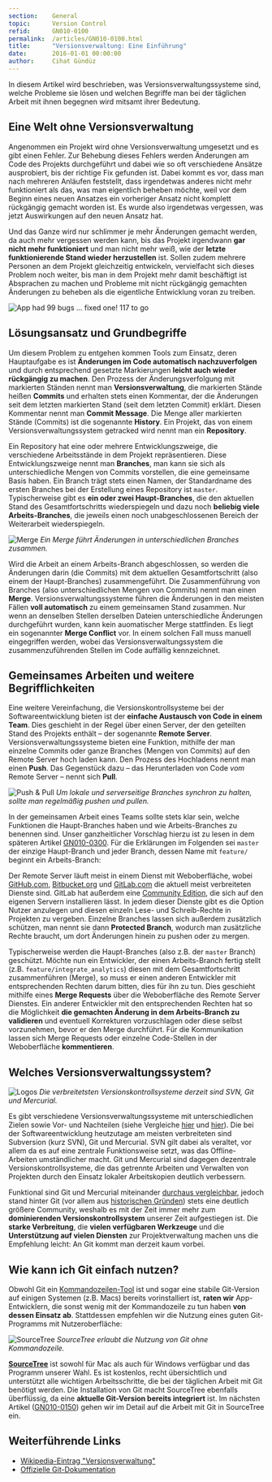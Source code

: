 ```yaml
---
section:    General
topic:      Version Control
refid:      GN010-0100
permalink:  /articles/GN010-0100.html
title:      "Versionsverwaltung: Eine Einführung"
date:       2016-01-01 00:00:00
author:     Cihat Gündüz
---
```


In diesem Artikel wird beschrieben, was Versionsverwaltungssysteme sind, welche Probleme sie lösen und welchen Begriffe
man bei der täglichen Arbeit mit ihnen begegnen wird mitsamt ihrer Bedeutung.

## Eine Welt ohne Versionsverwaltung

Angenommen ein Projekt wird ohne Versionsverwaltung umgesetzt und es gibt einen Fehler. Zur Behebung dieses Fehlers
werden Änderungen am Code des Projekts durchgeführt und dabei wie so oft verschiedene Ansätze ausprobiert, bis der
richtige Fix gefunden ist. Dabei kommt es vor, dass man nach mehreren Anläufen feststellt, dass irgendetwas anderes
nicht mehr funktioniert als das, was man eigentlich beheben möchte, weil vor dem Beginn eines neuen Ansatzes ein
vorheriger Ansatz nicht komplett rückgängig gemacht worden ist. Es wurde also irgendetwas vergessen, was jetzt
Auswirkungen auf den neuen Ansatz hat.

Und das Ganze wird nur schlimmer je mehr Änderungen gemacht werden, da auch mehr vergessen werden kann, bis das Projekt
irgendwann **gar nicht mehr funktioniert** und man nicht mehr weiß, wie der **letzte funktionierende Stand wieder
herzustellen** ist. Sollen zudem mehrere Personen an dem Projekt gleichzeitig entwickeln, vervielfacht sich dieses
Problem noch weiter, bis man in dem Projekt mehr damit beschäftigt ist Absprachen zu machen und Probleme mit nicht
rückgängig gemachten Änderungen zu beheben als die eigentliche Entwicklung voran zu treiben.

![App had 99 bugs ... fixed one! 117 to go](../../../BestPractices/public/images/GN010/0100/99bugs-meme.jpg)

## Lösungsansatz und Grundbegriffe

Um diesem Problem zu entgehen kommen Tools zum Einsatz, deren Hauptaufgabe es ist **Änderungen im Code automatisch
nachzuverfolgen** und durch entsprechend gesetzte Markierungen **leicht auch wieder rückgängig zu machen**. Den Prozess
der Änderungsverfolgung mit markierten Ständen nennt man **Versionsverwaltung**, die markierten Stände heißen
**Commits** und erhalten stets einen Kommentar, der die Änderungen seit dem letzten markierten Stand (seit dem letzten
Commit) erklärt. Diesen Kommentar nennt man **Commit Message**. Die Menge aller markierten Stände (Commits) ist die
sogenannte **History**. Ein Projekt, das von einem Versionsverwaltungssystem getracked wird nennt man ein
**Repository**.

Ein Repository hat eine oder mehrere Entwicklungszweige, die verschiedene Arbeitsstände in dem Projekt repräsentieren.
Diese Entwicklungszweige nennt man **Branches**, man kann sie sich als unterschiedliche Mengen von Commits vorstellen,
die eine gemeinsame Basis haben. Ein Branch trägt stets einen Namen, der Standardname des ersten Branches bei der
Erstellung eines Repository ist `master`. Typischerweise gibt es **ein oder zwei Haupt-Branches**, die den aktuellen
Stand des Gesamtfortschritts wiederspiegeln und dazu noch **beliebig viele Arbeits-Branches**, die jeweils einen noch
unabgeschlossenen Bereich der Weiterarbeit wiederspiegeln.

![Merge](../../../BestPractices/public/images/GN010/0100/merge.png)
*Ein Merge führt Änderungen in unterschiedlichen Branches zusammen.*

Wird die Arbeit an einem Arbeits-Branch abgeschlossen, so werden die Änderungen darin (die Commits) mit dem aktuellen
Gesamtfortschritt (also einem der Haupt-Branches) zusammengeführt. Die Zusammenführung von Branches (also
unterschiedlichen Mengen von Commits) nennt man einen **Merge**. Versionsverwaltungssysteme führen die Änderungen in den
meisten Fällen **voll automatisch** zu einem gemeinsamen Stand zusammen. Nur wenn an denselben Stellen derselben Dateien
unterschiedliche Änderungen durchgeführt wurden, kann kein auomatischer Merge stattfinden. Es liegt ein sogenannter
**Merge Conflict** vor. In einem solchen Fall muss manuell eingegriffen werden, wobei das Versionsverwaltungssystem die
zusammenzuführenden Stellen im Code auffällig kennzeichnet.

## Gemeinsames Arbeiten und weitere Begrifflichkeiten

Eine weitere Vereinfachung, die Versionskontrollsysteme bei der Softwareentwicklung bieten ist der **einfache Austausch
von Code in einem Team**. Dies geschieht in der Regel über einen Server, der den geteilten Stand des Projekts enthält –
der sogenannte **Remote Server**. Versionsverwaltungssysteme bieten eine Funktion, mithilfe der man einzelne Commits
oder ganze Branches (Mengen von Commits) auf den Remote Server hoch laden kann. Den Prozess des Hochladens nennt man
einen **Push**. Das Gegenstück dazu – das Herunterladen von Code *vom* Remote Server – nennt sich **Pull**.

![Push & Pull](../../../BestPractices/public/images/GN010/0100/push-pull.png)
*Um lokale und serverseitige Branches synchron zu halten, sollte man regelmäßig pushen und pullen.*

In der gemeinsamen Arbeit eines Teams sollte stets klar sein, welche Funktionen die Haupt-Branches haben und wie
Arbeits-Branches zu benennen sind. Unser ganzheitlicher Vorschlag hierzu ist zu lesen in dem späteren Artikel
[GN010-0300](/articles/GN010-0300). Für die Erklärungen im Folgenden sei `master` der einzige Haupt-Branch und jeder
Branch, dessen Name mit `feature/` beginnt ein Arbeits-Branch:

Der Remote Server läuft meist in einem Dienst mit Weboberfläche, wobei [GitHub.com](https://github.com),
[Bitbucket.org](https://bitbucket.org) und [GitLab.com](https://gitlab.com) die aktuell meist verbreiteten Dienste sind.
GitLab hat außerdem eine [Community Edition](https://about.gitlab.com/features/#community), die sich auf den eigenen
Servern installieren lässt. In jedem dieser Dienste gibt es die Option Nutzer anzulegen und diesen einzeln Lese- und
Schreib-Rechte in Projekten zu vergeben. Einzelne Branches lassen sich außerdem zusätzlich schützen, man nennt sie dann
**Protected Branch**, wodurch man zusätzliche Rechte braucht, um dort Änderungen hinein zu pushen oder zu mergen.

Typischerweise werden die Haupt-Branches (also z.B. der `master` Branch) geschützt. Möchte nun ein Entwickler, der einen
Arbeits-Branch fertig stellt (z.B. `feature/integrate_analytics`) diesen mit dem Gesamtfortschritt zusammenführen
(Merge), so muss er einen anderen Entwickler mit entsprechenden Rechten darum bitten, dies für ihn zu tun. Dies
geschieht mithilfe eines **Merge Requests** über die Weboberfläche des Remote Server Dienstes. Ein anderer Entwickler
mit den entsprechenden Rechten hat so die Möglichkeit **die gemachten Änderung in dem Arbeits-Branch zu validieren** und
eventuell Korrekturen vorzuschlagen oder diese selbst vorzunehmen, bevor er den Merge durchführt. Für die Kommunikation
lassen sich Merge Requests oder einzelne Code-Stellen in der Weboberfläche **kommentieren**.


## Welches Versionsverwaltungssystem?

![Logos](../../../BestPractices/public/images/GN010/0100/logos.png)
*Die verbreitetsten Versionskontrollsysteme derzeit sind SVN, Git und Mercurial.*

Es gibt verschiedene Versionsverwaltungssysteme mit unterschiedlichen Zielen sowie Vor- und Nachteilen (siehe Vergleiche
[hier](http://stackshare.io/stackups/svn-vs-git-vs-mercurial) und
[hier](https://en.wikipedia.org/wiki/Comparison_of_version_control_software)). Die bei der Softwareentwicklung
heutzutage am meisten verbreiteten sind Subversion (kurz SVN), Git und Mercurial. SVN gilt dabei als veraltet, vor allem
da es auf eine zentrale Funktionsweise setzt, was das Offline-Arbeiten umständlicher macht. Git und Mercurial sind
dagegen dezentrale Versionskontrollsysteme, die das getrennte Arbeiten und Verwalten von Projekten durch den Einsatz
lokaler Arbeitskopien deutlich verbessern.

Funktional sind Git und Mercurial miteinander [durchaus vergleichbar](http://stackoverflow.com/a/892688), jedoch stand
hinter Git (vor allem aus [historischen Gründen](https://de.wikipedia.org/wiki/Git)) stets eine deutlich größere
Community, weshalb es mit der Zeit immer mehr zum **dominierenden Versionskontrollsystem** unserer Zeit aufgestiegen
ist. Die **starke Verbreitung**, die **vielen verfügbaren Werkzeuge** und die **Unterstützung auf vielen Diensten** zur
Projektverwaltung machen uns die Empfehlung leicht: An Git kommt man derzeit kaum vorbei.

## Wie kann ich Git einfach nutzen?

Obwohl Git ein [Kommandozeilen-Tool](https://git-scm.com) ist und sogar eine stabile Git-Version auf einigen Systemen
(z.B. Macs) bereits vorinstalliert ist, **raten wir** App-Entwicklern, die sonst wenig mit der Kommandozeile zu tun
haben **von dessen Einsatz ab**. Stattdessen empfehlen wir die Nutzung eines guten Git-Programms mit Nutzeroberfläche:

![SourceTree](../../../BestPractices/public/images/GN010/0100/sourcetree.png)
*SourceTree erlaubt die Nutzung von Git ohne Kommandozeile.*

**[SourceTree](https://www.sourcetreeapp.com)** ist sowohl für Mac als auch für Windows verfügbar und das Programm
unserer Wahl. Es ist kostenlos, recht übersichtlich und unterstützt alle wichtigen Arbeitsschritte, die bei der
täglichen Arbeit mit Git benötigt werden. Die Installation von Git macht SourceTree ebenfalls überflüssig, da eine
**aktuelle Git-Version bereits integriert** ist. Im nächsten Artikel ([GN010-0150](/articles/GN010-0150)) gehen wir im
Detail auf die Arbeit mit Git in SourceTree ein.

## Weiterführende Links

- [Wikipedia-Eintrag "Versionsverwaltung"](https://de.wikipedia.org/wiki/Versionsverwaltung)
- [Offizielle Git-Dokumentation](https://git-scm.com/doc)
